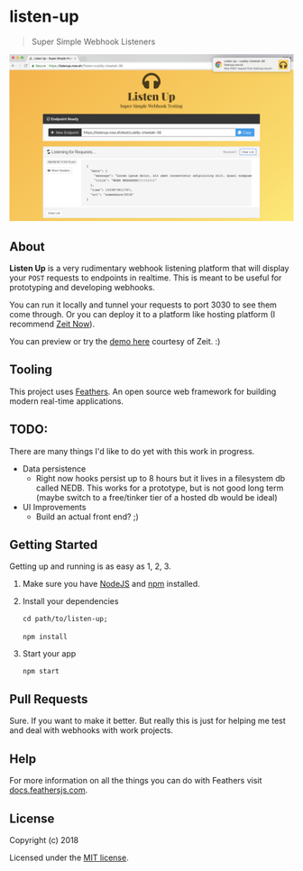 # listen-up

> Super Simple Webhook Listeners

![Listen Up Screenshot](listen-up.png)

## About

**Listen Up** is a very rudimentary webhook listening platform that will display your `POST` requests to endpoints in realtime. This is meant to be useful for prototyping and developing webhooks.

You can run it locally and tunnel your requests to port 3030 to see them come through. Or you can deploy it to a platform like hosting platform (I recommend [Zeit Now](https://zeit.co/now)).

You can preview or try the [demo here](https://listenup.now.sh) courtesy of Zeit. :)

## Tooling

This project uses [Feathers](http://feathersjs.com). An open source web framework for building modern real-time applications.

## TODO:

There are many things I'd like to do yet with this work in progress.

- Data persistence
  - Right now hooks persist up to 8 hours but it lives in a filesystem db called NEDB. This works for a prototype, but is not good long term (maybe switch to a free/tinker tier of a hosted db would be ideal)
- UI Improvements
  - Build an actual front end? ;)

## Getting Started

Getting up and running is as easy as 1, 2, 3.

1. Make sure you have [NodeJS](https://nodejs.org/) and [npm](https://www.npmjs.com/) installed.
2. Install your dependencies

   ```
   cd path/to/listen-up;

   npm install
   ```

3. Start your app

   ```
   npm start
   ```

## Pull Requests

Sure. If you want to make it better. But really this is just for helping me test and deal with webhooks with work projects.

## Help

For more information on all the things you can do with Feathers visit [docs.feathersjs.com](http://docs.feathersjs.com).

## License

Copyright (c) 2018

Licensed under the [MIT license](LICENSE).
